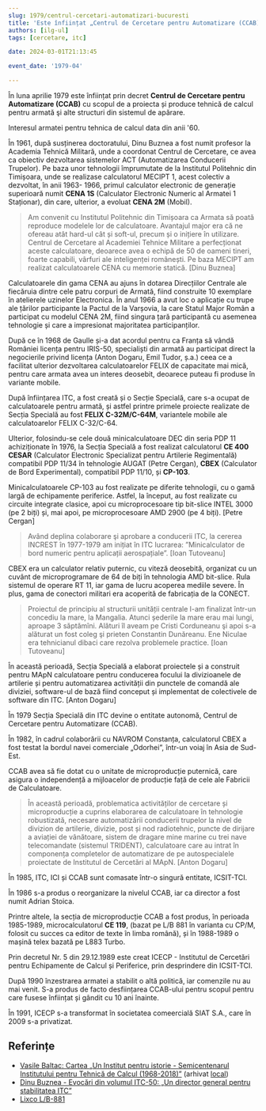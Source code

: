 ```yaml
---
slug: 1979/centrul-cercetari-automatizari-bucuresti
title: 'Este înființat „Centrul de Cercetare pentru Automatizare (CCAB)”'
authors: [ilg-ul]
tags: [cercetare, itc]

date: 2024-03-01T21:13:45

event_date: '1979-04'

---
```


În luna aprilie 1979 este înființat prin decret **Centrul de
Cercetare pentru Automatizare (CCAB)** cu scopul de a proiecta
și produce tehnică de calcul pentru armată şi alte structuri din
sistemul de apărare.

<!-- truncate -->

Interesul armatei pentru tehnica de calcul data din anii '60.

În 1961, după susținerea doctoratului, Dinu Buznea a fost numit profesor la
Academia Tehnică Militară, unde a coordonat Centrul de Cercetare,
ce avea ca obiectiv dezvoltarea sistemelor ACT (Automatizarea
Conducerii Trupelor). Pe baza unor tehnologii împrumutate de la Institutul
Politehnic din Timișoara, unde se realizase calculatorul MECIPT 1,
acest colectiv a dezvoltat, în anii 1963-
1966, primul calculator electronic de generație superioară numit **CENA 1S**
(Calculator Electronic Numeric al Armatei 1 Staționar), din care, ulterior, a
evoluat **CENA 2M** (Mobil).

> Am convenit cu Institutul Politehnic din
Timișoara ca Armata să poată reproduce modelele lor de calculatoare.
Avantajul major era că ne ofereau atât hard-ul cât și soft-ul, precum și o
inițiere în utilizare. Centrul de Cercetare al Academiei Tehnice Militare a
perfecționat aceste calculatoare, deoarece avea o echipă de 50 de oameni
tineri, foarte capabili, vârfuri ale inteligenței românești. Pe baza MECIPT am
realizat calculatoarele CENA cu memorie statică. [Dinu Buznea]

Calculatoarele din gama CENA au ajuns în dotarea
Direcțiilor Centrale ale fiecăruia dintre cele patru corpuri de Armată, fiind
construite 10 exemplare în atelierele uzinelor Electronica. În anul 1966 a avut
loc o aplicație cu trupe ale țărilor participante la Pactul de la Varșovia, la care
Statul Major Român a participat cu modelul CENA 2M, fiind singura țară
participantă cu asemenea tehnologie și care a impresionat majoritatea
participanților.

După ce în 1968 de Gaulle și-a dat acordul pentru ca Franța să vândă României
licența pentru IRIS-50, specialiști din armată au participat direct la
negocierile privind licența (Anton Dogaru, Emil Tudor, ș.a.) ceea ce a facilitat
ulterior dezvoltarea calculatoarelor FELIX de capacitate
mai mică, pentru care armata avea un interes deosebit, deoarece puteau
fi produse în variante mobile.

După înființarea ITC, a fost creată și o Secție Specială, care s-a ocupat
de calculatoarele pentru armată, și astfel printre primele proiecte realizate
de Secția Specială au fost **FELIX C-32M/C-64M**,
variantele mobile ale calculatoarelor FELIX C-32/C-64.

Ulterior, folosindu-se cele două minicalculatoare DEC din seria
PDP 11 achiziționate în 1976, la Secția Specială
a fost realizat calculatorul **CE 400 CESAR** (Calculator Electronic Specializat
pentru Artilerie Regimentală) compatibil PDP 11/34 în
tehnologie AUGAT (Petre Cergan), **CBEX** (Calculator de Bord Experimental),
compatibil PDP 11/10, și **CP-103**.

Minicalculatoarele CP-103 au fost realizate pe diferite tehnologii, cu o
gamă largă de echipamente periferice. Astfel, la început, au fost realizate cu
circuite integrate clasice, apoi cu microprocesoare tip bit-slice INTEL 3000
(pe 2 biți) și, mai apoi, pe microprocesoare AMD 2900 (pe 4 biți). [Petre Cergan]

> Având deplina colaborare şi aprobare a conducerii ITC, la cererea
INCREST în 1977-1979 am inițiat în ITC lucrarea: ”Minicalculator de bord
numeric pentru aplicații aerospațiale”. [Ioan Tutoveanu]

CBEX era un calculator relativ puternic, cu viteză deosebită, organizat cu un
cuvânt de microprogramare de 64 de biți în tehnologia AMD bit-slice.
Rula sistemul de operare RT 11, iar gama
de lucru acoperea mediile severe. În plus, gama de conectori militari era
acoperită de fabricația de la CONECT.

> Proiectul de principiu al structurii unității centrale l-am finalizat într-un
concediu la mare, la Mangalia. Atunci șederile la mare erau mai lungi,
aproape 3 săptămîni. Alături îl aveam pe Cristi Corduneanu şi apoi s-a
alăturat un fost coleg şi prieten Constantin Dunăreanu. Ene Niculae era
tehnicianul dibaci care rezolva problemele practice. [Ioan Tutoveanu]

În această perioadă, Secția Specială a elaborat proiectele și a construit
pentru MApN calculatoare pentru conducerea focului la divizioanele de
artilerie și pentru automatizarea activității din punctele de comandă ale
diviziei, software-ul de bază fiind conceput și implementat de colectivele de
software din ITC. [Anton Dogaru]

În 1979 Secția Specială din ITC devine o entitate autonomă, Centrul de
Cercetare pentru Automatizare (CCAB).

În 1982, în cadrul colaborării cu NAVROM Constanța,
calculatorul CBEX a fost testat la bordul navei comerciale
„Odorhei”, într-un voiaj în Asia de Sud-Est.

CCAB avea să fie dotat cu o unitate de microproducție puternică,
care asigura o independență a mijloacelor de producție față de cele ale
Fabricii de Calculatoare.

> În această perioadă, problematica activităților de
cercetare și microproducție a cuprins elaborarea de calculatoare în
tehnologie robustizată, necesare automatizării conducerii trupelor la nivel de
divizion de artilerie, divizie, post și nod radiotehnic, puncte de dirijare a
aviației de vânătoare, sistem de dragare mine marine cu trei nave
telecomandate (sistemul TRIDENT), calculatoare care au intrat în
componența completelor de automatizare de pe autospecialele proiectate de
Institutul de Cercetări al MApN. [Anton Dogaru]

În 1985, ITC, ICI și CCAB sunt comasate într-o singură entitate, ICSIT-TCI.

În 1986 s-a produs o reorganizare la nivelul CCAB, iar ca director a fost
numit Adrian Stoica.

Printre altele, la secția de microproducție CCAB a fost produs, în perioada 1985-1989,
microcalculatorul **CE 119**, (bazat pe L/B 881 în varianta cu CP/M,
folosit cu succes ca editor de texte în limba română),
și în 1988-1989 o mașină telex
bazată pe L883 Turbo.

Prin decretul Nr. 5 din 29.12.1989 este creat ICECP - Institutul de Cercetări
pentru Echipamente de Calcul și Periferice, prin desprindere din ICSIT-TCI.

După 1990 înzestrarea armatei a stabilit o altă politică, iar
comenzile nu au mai venit. S-a produs de facto desființarea CCAB-ului
pentru scopul pentru care fusese înființat și gândit cu 10 ani înainte.

În 1991, ICECP s-a transformat în societatea comeercială SIAT S.A., care
în 2009 s-a privatizat.

## Referințe

- [Vasile Baltac: Cartea „Un Institut pentru istorie - Semicentenarul Institutului pentru Tehnică de Calcul (1968-2018)”](/amintiri/2018/vbaltac-carte-itc-50-ani/) (arhivat [local](https://cronica-it.github.io/arhiva/#2018))
- [Dinu Buznea - Evocări din volumul ITC-50: „Un director general pentru stabilitatea ITC”](/amintiri/2018/dbuznea-itc50-un-director-general/)
- [Lixco L/B-881](/evenimente/1983/calculatorul-lixco-lb-881/)
